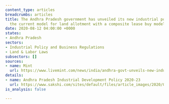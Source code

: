 ```yaml
---
content_type: articles
breadcrumbs: articles
title: The Andhra Pradesh government has unveiled its new industrial policy to replace
  the current model for land allotment with a composite lease buy model
date: 2020-08-12 04:00:00 +0000
states:
- Andhra Pradesh
sectors:
- Industrial Policy and Business Regulations
- Land & Labor Laws
subsectors: []
sources:
- name: Mint
  url: https://www.livemint.com/news/india/andhra-govt-unveils-new-industrial-policy-identifies-10-thrust-areas-11597045676550.html
details:
- name: Andhra Pradesh Industrial Development Policy 2020-23
  url: https://www.sakshi.com/sites/default/files/article_images/2020/08/10/ap_industrial_policy_brochure_01_final.pdf
is_analysis: false

---
```

